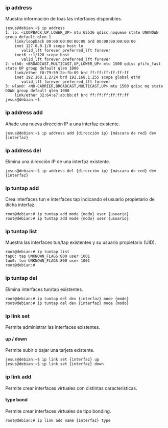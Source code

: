 ### ip address
Muestra información de toas las interfaces disponibles.
~~~
jesus@debian:~$ ip address
1: lo: <LOOPBACK,UP,LOWER_UP> mtu 65536 qdisc noqueue state UNKNOWN group default qlen 1
    link/loopback 00:00:00:00:00:00 brd 00:00:00:00:00:00
    inet 127.0.0.1/8 scope host lo
       valid_lft forever preferred_lft forever
    inet6 ::1/128 scope host 
       valid_lft forever preferred_lft forever
2: eth0: <BROADCAST,MULTICAST,UP,LOWER_UP> mtu 1500 qdisc pfifo_fast state UP group default qlen 1000
    link/ether f0:79:59:2e:fb:09 brd ff:ff:ff:ff:ff:ff
    inet 192.168.1.2/24 brd 192.168.1.255 scope global eth0
       valid_lft forever preferred_lft forever
3: wlan0: <NO-CARRIER,BROADCAST,MULTICAST,UP> mtu 1500 qdisc mq state DOWN group default qlen 1000
    link/ether 32:64:e7:ab:bb:df brd ff:ff:ff:ff:ff:ff
jesus@debian:~$ 
~~~


### ip address add 
Añade una nueva dirección IP a una interfaz existente.
~~~
jesus@debian:~$ ip address add {dirección ip} {máscara de red} dev {interfaz}
~~~


### ip address del
Elimina una dirección IP de una interfaz existente.
~~~
jesus@debian:~$ ip address del {dirección ip} {máscara de red} dev {interfaz}
~~~


### ip tuntap add
Crea interfaces tun e interfaces tap indicando el usuario propietario de dicha interfaz.
~~~
root@debian:# ip tuntap add mode {modo} user {usuario}
root@debian:# ip tuntap add mode {modo} user {usuario}
~~~


### ip tuntap list
Muestra las interfaces tun/tap existentes y su usuario propietario (UID).
~~~
root@debian:# ip tuntap list
tap0: tap UNKNOWN_FLAGS:800 user 1001
tun0: tun UNKNOWN_FLAGS:800 user 1001
root@debian:# 
~~~


### ip tuntap del
Elimina interfaces tun/tap existentes.
~~~
root@debian:# ip tuntap del dev {interfaz} mode {modo}
root@debian:# ip tuntap del dev {interfaz} mode {modo}
~~~


### ip link set
Permite administrar las interfaces existentes.


#### up / down
Permite subir o bajar una tarjeta existente.
~~~
jesus@debian:~$ ip link set {interfaz} up
jesus@debian:~$ ip link set {interfaz} down
~~~


### ip link add
Permite crear interfaces virtuales con distintas características.

#### type bond
Permite crear interfaces virtuales de tipo bonding.
~~~
root@debian:# ip link add name {interfaz} type 
~~~